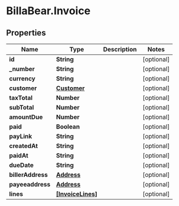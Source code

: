 # BillaBear.Invoice

## Properties
Name | Type | Description | Notes
------------ | ------------- | ------------- | -------------
**id** | **String** |  | [optional] 
**_number** | **String** |  | [optional] 
**currency** | **String** |  | [optional] 
**customer** | [**Customer**](Customer.md) |  | [optional] 
**taxTotal** | **Number** |  | [optional] 
**subTotal** | **Number** |  | [optional] 
**amountDue** | **Number** |  | [optional] 
**paid** | **Boolean** |  | [optional] 
**payLink** | **String** |  | [optional] 
**createdAt** | **String** |  | [optional] 
**paidAt** | **String** |  | [optional] 
**dueDate** | **String** |  | [optional] 
**billerAddress** | [**Address**](Address.md) |  | [optional] 
**payeeaddress** | [**Address**](Address.md) |  | [optional] 
**lines** | [**[InvoiceLines]**](InvoiceLines.md) |  | [optional] 
